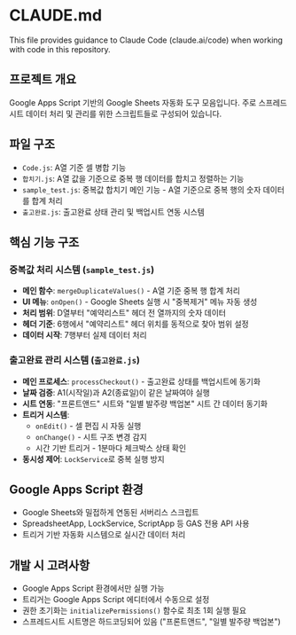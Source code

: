# CLAUDE.md

This file provides guidance to Claude Code (claude.ai/code) when working with code in this repository.

## 프로젝트 개요
Google Apps Script 기반의 Google Sheets 자동화 도구 모음입니다. 주로 스프레드시트 데이터 처리 및 관리를 위한 스크립트들로 구성되어 있습니다.

## 파일 구조
- `Code.js`: A열 기준 셀 병합 기능
- `합치기.js`: A열 값을 기준으로 중복 행 데이터를 합치고 정렬하는 기능
- `sample_test.js`: 중복값 합치기 메인 기능 - A열 기준으로 중복 행의 숫자 데이터를 합계 처리
- `출고완료.js`: 출고완료 상태 관리 및 백업시트 연동 시스템

## 핵심 기능 구조

### 중복값 처리 시스템 (`sample_test.js`)
- **메인 함수**: `mergeDuplicateValues()` - A열 기준 중복 행 합계 처리
- **UI 메뉴**: `onOpen()` - Google Sheets 실행 시 "중복제거" 메뉴 자동 생성
- **처리 범위**: D열부터 "예약리스트" 헤더 전 열까지의 숫자 데이터
- **헤더 기준**: 6행에서 "예약리스트" 헤더 위치를 동적으로 찾아 범위 설정
- **데이터 시작**: 7행부터 실제 데이터 처리

### 출고완료 관리 시스템 (`출고완료.js`)
- **메인 프로세스**: `processCheckout()` - 출고완료 상태를 백업시트에 동기화
- **날짜 검증**: A1(시작일)과 A2(종료일)이 같은 날짜여야 실행
- **시트 연동**: "프론트앤드" 시트와 "일별 발주량 백업본" 시트 간 데이터 동기화
- **트리거 시스템**:
  - `onEdit()` - 셀 편집 시 자동 실행
  - `onChange()` - 시트 구조 변경 감지
  - 시간 기반 트리거 - 1분마다 체크박스 상태 확인
- **동시성 제어**: `LockService`로 중복 실행 방지

## Google Apps Script 환경
- Google Sheets와 밀접하게 연동된 서버리스 스크립트
- SpreadsheetApp, LockService, ScriptApp 등 GAS 전용 API 사용
- 트리거 기반 자동화 시스템으로 실시간 데이터 처리

## 개발 시 고려사항
- Google Apps Script 환경에서만 실행 가능
- 트리거는 Google Apps Script 에디터에서 수동으로 설정
- 권한 초기화는 `initializePermissions()` 함수로 최초 1회 실행 필요
- 스프레드시트 시트명은 하드코딩되어 있음 ("프론트앤드", "일별 발주량 백업본")